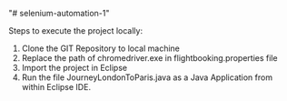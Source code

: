 "# selenium-automation-1" 

Steps to execute the project locally:

1) Clone the GIT Repository to local machine
2) Replace the path of chromedriver.exe in flightbooking.properties file
3) Import the project in Eclipse
4) Run the file JourneyLondonToParis.java as a Java Application from within Eclipse IDE.